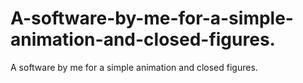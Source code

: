 # A-software-by-me-for-a-simple-animation-and-closed-figures.
A software by me for a simple animation and closed figures.
